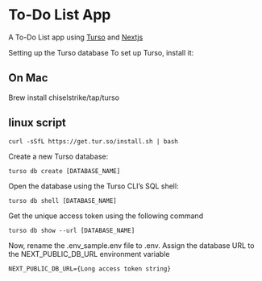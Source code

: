 # To-Do List App
A To-Do List app using [Turso](https://chiselstrike.com/) and [Nextjs](https://nextjs.org/)

Setting up the Turso database
To set up Turso, install it:

## On Mac
Brew install chiselstrike/tap/turso

## linux script
```
curl -sSfL https://get.tur.so/install.sh | bash
```

Create a new Turso database:

```
turso db create [DATABASE_NAME]
```

Open the database using the Turso CLI’s SQL shell:
```
turso db shell [DATABASE_NAME]
```

Get the unique access token using the following command
```
turso db show --url [DATABASE_NAME]
```

Now, rename the .env_sample.env file to .env.
Assign the database URL to the NEXT_PUBLIC_DB_URL environment variable

```
NEXT_PUBLIC_DB_URL={Long access token string} 
```

